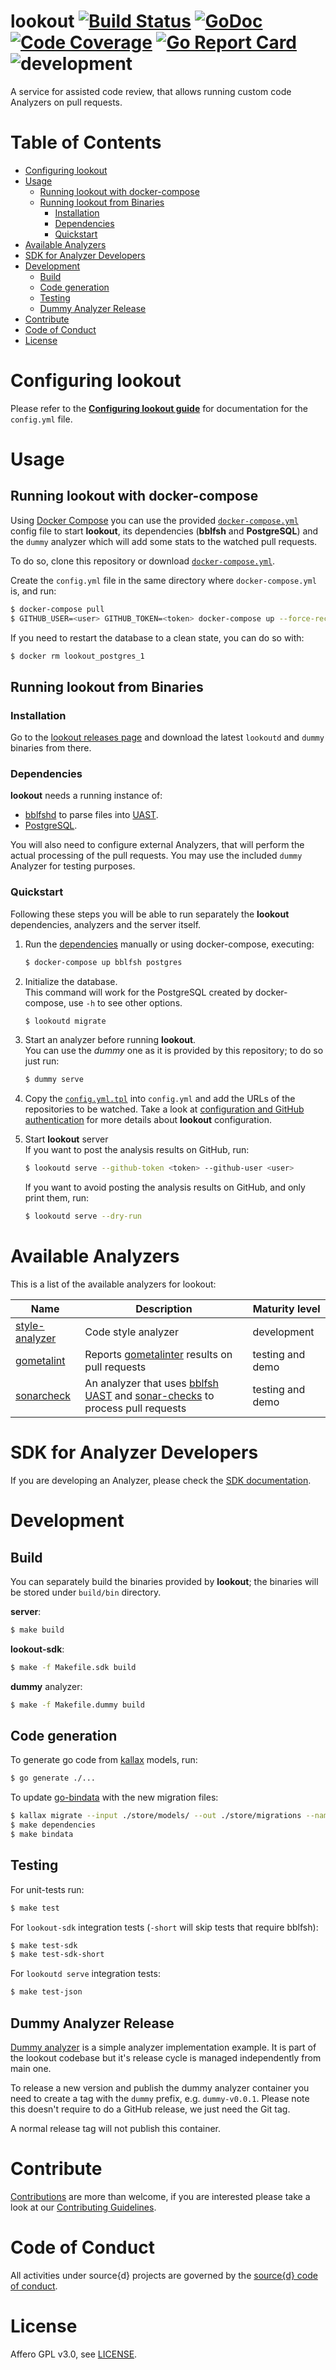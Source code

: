 lookout
[![Build Status](https://travis-ci.org/src-d/lookout.svg)](https://travis-ci.org/src-d/lookout)
[![GoDoc](https://godoc.org/gopkg.in/src-d/lookout?status.svg)](https://godoc.org/github.com/src-d/lookout)
[![Code Coverage](https://codecov.io/github/src-d/lookout/coverage.svg)](https://codecov.io/github/src-d/lookout)
[![Go Report Card](https://goreportcard.com/badge/github.com/src-d/lookout)](https://goreportcard.com/report/github.com/src-d/lookout)
![development](https://svg-badge.appspot.com/badge/stability/development?color=D6604A)
=======

A service for assisted code review, that allows running custom code Analyzers on pull requests.

# Table of Contents

<!--ts-->
   * [Configuring lookout](#configuring-lookout)
   * [Usage](#usage)
      * [Running lookout with docker-compose](#running-lookout-with-docker-compose)
      * [Running lookout from Binaries](#running-lookout-from-binaries)
         * [Installation](#installation)
         * [Dependencies](#dependencies)
         * [Quickstart](#quickstart)
   * [Available Analyzers](#available-analyzers)
   * [SDK for Analyzer Developers](#sdk-for-analyzer-developers)
   * [Development](#development)
      * [Build](#build)
      * [Code generation](#code-generation)
      * [Testing](#testing)
      * [Dummy Analyzer Release](#dummy-analyzer-release)
   * [Contribute](#contribute)
   * [Code of Conduct](#code-of-conduct)
   * [License](#license)
<!--te-->

# Configuring lookout

Please refer to the [**Configuring lookout guide**](docs/configuration.md) for documentation for the `config.yml` file.

# Usage

## Running lookout with docker-compose

Using [Docker Compose](https://docs.docker.com/compose) you can use the provided [`docker-compose.yml`](docker-compose.yml) config file to start **lookout**, its dependencies (**bblfsh** and **PostgreSQL**) and the `dummy` analyzer which will add some stats to the watched pull requests.

To do so, clone this repository or download [`docker-compose.yml`](docker-compose.yml).

Create the `config.yml` file in the same directory where `docker-compose.yml` is, and run:

```bash
$ docker-compose pull
$ GITHUB_USER=<user> GITHUB_TOKEN=<token> docker-compose up --force-recreate
```

If you need to restart the database to a clean state, you can do so with:
```bash
$ docker rm lookout_postgres_1
```

## Running lookout from Binaries

### Installation

Go to the [lookout releases page](https://github.com/src-d/lookout/releases) and download the latest `lookoutd` and `dummy` binaries from there.

### Dependencies

**lookout** needs a running instance of:

* [bblfshd](https://github.com/bblfsh/bblfshd) to parse files into [UAST](https://doc.bblf.sh/uast/uast-specification.html).
* [PostgreSQL](https://www.postgresql.org).

You will also need to configure external Analyzers, that will perform the actual processing of the pull requests. You may use the included `dummy` Analyzer for testing purposes.

### Quickstart

Following these steps you will be able to run separately the **lookout** dependencies, analyzers and the server itself.

1. Run the [dependencies](#dependencies) manually or using docker-compose, executing:

    ```bash
    $ docker-compose up bblfsh postgres
    ```

1. Initialize the database.<br />
    This command will work for the PostgreSQL created by docker-compose, use `-h` to see other options.

    ```bash
    $ lookoutd migrate
    ```

1. Start an analyzer before running **lookout**.<br />
    You can use the *dummy* one as it is provided by this repository; to do so just run:

    ```bash
    $ dummy serve
    ```

1. Copy the [`config.yml.tpl`](config.yml.tpl) into `config.yml` and add the URLs of the repositories to be watched. Take a look at [configuration and GitHub authentication](docs/configuration.md) for more details about **lookout** configuration.

1. Start **lookout** server<br />
    If you want to post the analysis results on GitHub, run:

    ```bash
    $ lookoutd serve --github-token <token> --github-user <user>
    ```

    If you want to avoid posting the analysis results on GitHub, and only print them, run:

    ```bash
    $ lookoutd serve --dry-run
    ```

# Available Analyzers

This is a list of the available analyzers for lookout:

| Name | Description | Maturity level |
| -- | -- | -- |
| [style-analyzer](https://github.com/src-d/style-analyzer) | Code style analyzer | development |
| [gometalint](https://github.com/src-d/lookout-gometalint-analyzer) | Reports [gometalinter](https://github.com/alecthomas/gometalinter) results on pull requests | testing and demo |
| [sonarcheck](https://github.com/src-d/lookout-sonarcheck-analyzer) | An analyzer that uses [bblfsh UAST](https://doc.bblf.sh/uast/uast-specification.html) and [sonar-checks](https://github.com/bblfsh/sonar-checks) to process pull requests | testing and demo |


# SDK for Analyzer Developers

If you are developing an Analyzer, please check the [SDK documentation](sdk/README.md).

# Development

## Build

You can separately build the binaries provided by **lookout**; the binaries will be stored under `build/bin` directory.

**server**:
```bash
$ make build
```

**lookout-sdk**:
```bash
$ make -f Makefile.sdk build
```

**dummy** analyzer:
```bash
$ make -f Makefile.dummy build
```

## Code generation

To generate go code from [kallax](https://github.com/src-d/go-kallax) models, run:

```bash
$ go generate ./...
```

To update [go-bindata](https://github.com/jteeuwen/go-bindata) with the new migration files:

```bash
$ kallax migrate --input ./store/models/ --out ./store/migrations --name <name>
$ make dependencies
$ make bindata
```

## Testing

For unit-tests run:
```bash
$ make test
```

For `lookout-sdk` integration tests (`-short` will skip tests that require bblfsh):
```bash
$ make test-sdk
$ make test-sdk-short
```

For `lookoutd serve` integration tests:
```bash
$ make test-json
```

## Dummy Analyzer Release

[Dummy analyzer](./cmd/dummy) is a simple analyzer implementation example. It is part of the lookout codebase but it's release cycle is managed independently from main one.

To release a new version and publish the dummy analyzer container you need to create a tag with the `dummy` prefix, e.g. `dummy-v0.0.1`. Please note this doesn't require to do a GitHub release, we just need the Git tag.

A normal release tag will not publish this container.


# Contribute

[Contributions](https://github.com/src-d/lookout/issues) are more than welcome, if you are interested please take a look at our [Contributing Guidelines](./CONTRIBUTING.md).

# Code of Conduct

All activities under source{d} projects are governed by the
[source{d} code of conduct](https://github.com/src-d/guide/blob/master/.github/CODE_OF_CONDUCT.md).

# License
Affero GPL v3.0, see [LICENSE](LICENSE).
